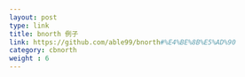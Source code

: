 ```yaml
---
layout: post
type: link
title: bnorth 例子
link: https://github.com/able99/bnorth#%E4%BE%8B%E5%AD%90
category: cbnorth
weight : 6
---
```


